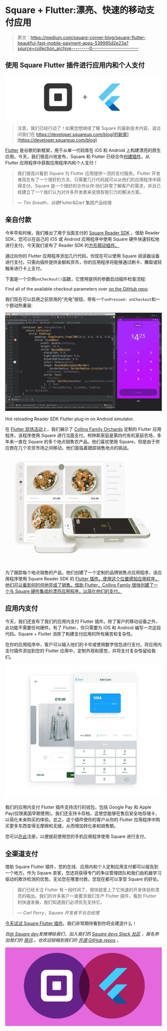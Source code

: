 # Square + Flutter:漂亮、快速的移动支付应用

> 原文：<https://medium.com/square-corner-blog/square-flutter-beautiful-fast-mobile-payment-apps-539995d2e23a?source=collection_archive---------0----------------------->

## 使用 Square Flutter 插件进行应用内和个人支付

![](img/f056d8953a13406dd742ac59e587f6ae.png)

> 注意，我们已经行动了！如果您想继续了解 Square 的最新技术内容，请访问我们在 https://developer.squareup.com/blog[的新家](https://developer.squareup.com/blog)

[Flutter](https://flutter.io/) 是谷歌的新框架，用于从单一代码库在 iOS 和 Android 上构建漂亮的原生应用。今天，我们很高兴地宣布，Square 和 Flutter 已经合作[创建插件](https://squareup.com/flutter)，从 Flutter 应用程序中获取应用程序内和个人支付！

> 我们很高兴看到 Square 为 Flutter 应用提供一流的支付服务。Flutter 开发者现在有了一个很好的方法，只需要几行代码就可以从他们的应用程序中获得支付。Square 是一个很好的合作伙伴:他们非常了解客户的需求，并且已经建立了一个我们认为对许多开发者来说很有吸引力的解决方案。
> 
> — *Tim Sneath，谷歌*Flutter&Dart 集团产品经理

## 亲自付款

今年早些时候，我们推出了用于当面支付的 [Square Reader SDK](https://squareup.com/us/en/developers/reader-sdk) 。借助 Reader SDK，您可以在自己的 iOS 或 Android 应用程序中使用 Square 硬件快速轻松地进行支付。今天我们宣布了 Reader SDK 的[方形颤动插件。](https://squareup.com/flutter)

通过向你的 Flutter 应用程序添加几行代码，你现在可以使用 Square 阅读器设备进行支付。只需向插件提供金额和货币，你的应用程序将能够通过刷卡、蘸取或轻触来进行卡上支付。

下面是一个示例`onCheckout()`函数，它使用提供的参数启动插件检查流程:

Find all of the available checkout parameters over [on the GitHub repo](https://github.com/square/reader-sdk-flutter-plugin/blob/master/doc/reference.md).

我们现在可以启用之前禁用的“充电”按钮，带有一个`onPressed: onCheckout`和一个颤动热重装:

![](img/bca1bf8547f28ff94c24c4921730e452.png)

Hot reloading Reader SDK Flutter plug-in on Android simulator.

在 [Flutter 现场活动](https://www.youtube.com/watch?v=NQ5HVyqg1Qc&t=142m53s)上，我们展示了 [Collins Family Orchards](https://www.collinsfamilyorchards.com/) 定制的 Flutter 应用程序，该程序使用 Square 进行当面支付。柯林斯家庭是第四代有机家庭农场，多年来一直在 Square 的多个地点销售农产品。他们喜欢使用 Square，但是由于供应商在几个农贸市场之间移动，他们面临着跟踪销售地点的挑战。

![](img/909c7f55e312f294ea7170b248b04c22.png)

为了跟踪每个地点销售的产品，他们创建了一个定制的品牌销售点应用程序，该应用程序使用 Square Reader SDK 的 [Flutter 插件。使用这个位置感知应用程序，他们可以看到何时何地完成了销售。借助 Flutter，Collins Family 很快创建了一个与 Square 硬件集成的漂亮应用程序，以简化他们的支付。](https://squareup.com/flutter)

## 应用内支付

今天，我们还宣布了我们的应用内支付 Flutter 插件。除了客户的移动设备之外，此功能不需要任何硬件。有了 Flutter，你只需要为 iOS 和 Android 编写一次这段代码。Square + Flutter 消除了构建支付应用的所有痛苦和复杂性。

在你的应用程序中，客户可以输入他们的卡号或使用数字钱包进行支付。将应用内支付插件添加到您的 Flutter 应用中，定制外观和感觉，并将支付复杂性留给我们。

![](img/d94d7dd0c66bf8751fc25d45433218a1.png)

我们的应用内支付 Flutter 插件支持流行的钱包，包括 Google Pay 和 Apple Pay(仅限美国早期使用)。我们还支持卡存档，这使您能够在售后安全地存储卡，以简化未来购买的体验。总之，这个插件使你的客户从你的 Flutter 应用程序中购买更多东西变得无摩擦和无缝，从而增加转化率和销售额。

您可以[在此](https://www.workwithsquare.com/in-app-sdk.html)注册，以便提前使用您的手机应用程序使用 Square 进行支付。

## 全渠道支付

借助 Square Flutter 插件，您的在线、应用内和个人定制应用支付都可以报告到一个地方。作为 Square 卖家，您还将获得专门的争议管理团队和我们由机器学习驱动的欺诈检测的优势。无论您在哪里付款，您现在都可以享受 Square 的好处。

> 我们已经关注 Flutter 有一段时间了，很快就爱上了它快速的开发体验和漂亮的输出。我们的许多客户一直要求我们生产 Flutter 插件，看到 Flutter 的快速发展，我们知道我们必须优先支持它。
> 
> *— Carl Perry，Square 开发者平台总经理*

[今天试试 Square Flutter 插件](https://squareup.com/flutter)。我们非常期待看到你将会建造什么！

*在*[*@ Square dev*](https://twitter.com/@SquareDev)*发微博给我们，加入我们的* [*Square devs Slack 社区*](https://squ.re/slack) *，报名参加我们的* [*简讯*](https://www.workwithsquare.com/developer-newsletter.html?channel=Online%20Social&sqmethod=Blog) *。也欢迎投稿到我们的* [*开源 GitHub repos*](http://square.github.io) *。*

![](img/a8dc6c473a945d50a7d7c2e72bd71ed3.png)